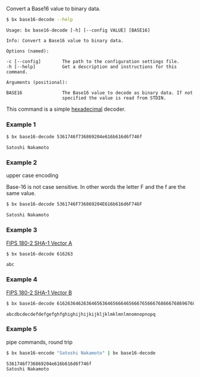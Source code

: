 Convert a Base16 value to binary data.
```sh
$ bx base16-decode --help
```
```
Usage: bx base16-decode [-h] [--config VALUE] [BASE16]

Info: Convert a Base16 value to binary data.

Options (named):

-c [--config]        The path to the configuration settings file.
-h [--help]          Get a description and instructions for this command.

Arguments (positional):

BASE16               The Base16 value to decode as binary data. If not
                     specified the value is read from STDIN.
```
This command is a simple [hexadecimal](http://en.wikipedia.org/wiki/Hexadecimal) decoder.
### Example 1
```sh
$ bx base16-decode 5361746f736869204e616b616d6f746f
```
```
Satoshi Nakamoto
```
### Example 2
upper case encoding

Base-16 is not case sensitive. In other words the letter F and the f are the same value.
```sh
$ bx base16-decode 5361746F736869204E616b616d6F746F
```
```
Satoshi Nakamoto
```
### Example 3
[FIPS 180-2 SHA-1 Vector A](http://www.nsrl.nist.gov/testdata)
```sh
$ bx base16-decode 616263
```
```
abc
```
### Example 4
[FIPS 180-2 SHA-1 Vector B](http://www.nsrl.nist.gov/testdata)
```sh
$ bx base16-decode 6162636462636465636465666465666765666768666768696768696a68696a6b696a6b6c6a6b6c6d6b6c6d6e6c6d6e6f6d6e6f706e6f7071
```
```
abcdbcdecdefdefgefghfghighijhijkijkljklmklmnlmnomnopnopq
```
### Example 5
pipe commands, round trip
```sh
$ bx base16-encode "Satoshi Nakamoto" | bx base16-decode
```
```
5361746f736869204e616b616d6f746f
Satoshi Nakamoto
```
